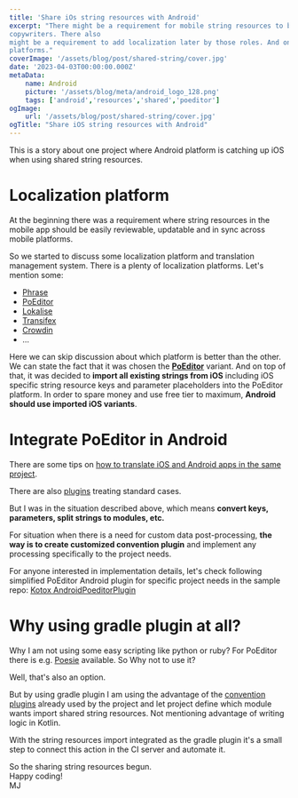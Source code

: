 ```yaml
---
title: 'Share iOs string resources with Android'
excerpt: "There might be a requirement for mobile string resources to be defined or adjusted by management or
copywriters. There also
might be a requirement to add localization later by those roles. And on top of that strings should be synced across
platforms."
coverImage: '/assets/blog/post/shared-string/cover.jpg'
date: '2023-04-03T00:00:00.000Z'
metaData:
    name: Android
    picture: '/assets/blog/meta/android_logo_128.png'
    tags: ['android','resources','shared','poeditor']
ogImage:
    url: '/assets/blog/post/shared-string/cover.jpg'
ogTitle: "Share iOS string resources with Android"
---
```


This is a story about one project where Android platform is catching up iOS when using shared string resources.

# Localization platform

At the beginning there was a requirement where string resources in the mobile app should be easily reviewable, updatable
and in sync
across mobile platforms.

So we started to discuss some localization platform and translation management system.
There is a plenty of localization platforms. Let's mention some:

* [Phrase](https://phrase.com/)
* [PoEditor](https://poeditor.com/)
* [Lokalise](https://lokalise.com/)
* [Transifex](https://www.transifex.com/)
* [Crowdin](https://crowdin.com/)
* ...

Here we can skip discussion about which platform is better than the other. We can state the fact that it was chosen the
**[PoEditor](https://poeditor.com/)** variant. And on top of that, it was decided to **import all existing
strings from iOS** including iOS specific string resource keys and parameter placeholders into the PoEditor platform. In
order to spare money and use free tier to maximum, **Android should use imported iOS variants**.

# Integrate PoEditor in Android

There are some tips
on [how to translate iOS and Android apps in the same project](https://poeditor.com/kb/how-to-keep-ios-and-android-strings-in-the-same-localization-project).

There are also [plugins](https://github.com/hyperdevs-team/poeditor-android-gradle-plugin) treating standard cases.

But I was in the situation described above, which means **convert keys, parameters, split strings to
modules, etc.**

For situation when there is a need for custom data post-processing, **the way is to create customized convention
plugin** and implement any processing specifically to the project needs.

For anyone interested in implementation details, let's check following simplified PoEditor Android plugin for specific
project needs in the sample
repo: [Kotox AndroidPoeditorPlugin](https://github.com/kotoMJ/kotox-android/blob/main/build-logic/README-POEDITOR.md)

# Why using gradle plugin at all?

Why I am not using some easy scripting like python or ruby? For PoEditor there is
e.g. [Poesie](https://github.com/NijiDigital/poesie) available. So Why not to use it?

Well, that's also an option.

But by using gradle plugin I am using the advantage of
the [convention plugins](https://proandroiddev.com/exploring-now-in-android-gradle-convention-plugins-91983825bcd7)
already used by the project and let project define which module wants import shared string resources. Not mentioning
advantage of writing logic in Kotlin.

With the string resources import integrated as the gradle plugin it's a small step to connect this action in the CI
server and automate it.

So the sharing string resources begun.  
Happy coding!  
MJ    